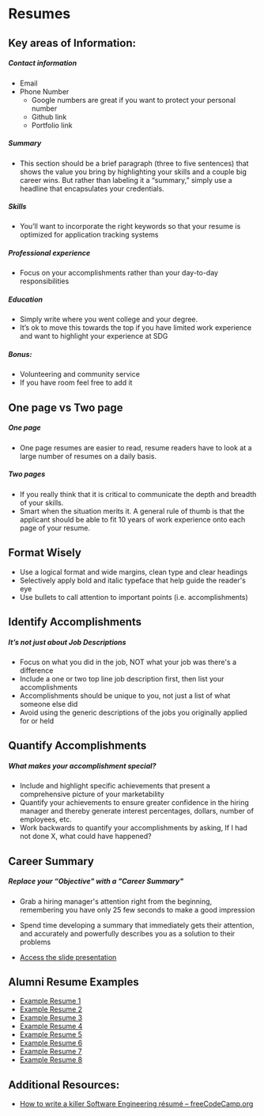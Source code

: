 # Resumes 

## Key areas of Information:

##### Contact information

- Email
- Phone Number
  - Google numbers are great if you want to protect your personal number
  - Github link
  - Portfolio link

##### Summary

- This section should be a brief paragraph (three to five sentences) that shows the value you bring by highlighting your skills and a couple big career wins. But rather than labeling it a “summary,” simply use a headline that encapsulates your credentials.

##### Skills

- You’ll want to incorporate the right keywords so that your resume is optimized for application tracking systems

##### Professional experience

- Focus on your accomplishments rather than your day-to-day responsibilities

##### Education

- Simply write where you went college and your degree.
- It’s ok to move this towards the top if you have limited work experience and want to highlight your experience at SDG

##### Bonus:

- Volunteering and community service
- If you have room feel free to add it

## One page vs Two page

##### One page

- One page resumes are easier to read, resume readers have to look at a large number of resumes on a daily basis.

##### Two pages

- If you really think that it is critical to communicate the depth and breadth of your skills.
- Smart when the situation merits it. A general rule of thumb is that the applicant should be able to fit 10 years of work experience onto each page of your resume.

## Format Wisely

- Use a logical format and wide margins, clean type and clear headings
- Selectively apply bold and italic typeface that help guide the reader's eye
- Use bullets to call attention to important points (i.e. accomplishments)

## Identify Accomplishments

##### It’s not just about Job Descriptions

- Focus on what you did in the job, NOT what your job was there's a difference
- Include a one or two top line job description first, then list your accomplishments
- Accomplishments should be unique to you, not just a list of what someone else did
- Avoid using the generic descriptions of the jobs you originally applied for or held

## Quantify Accomplishments

##### What makes your accomplishment special?

- Include and highlight specific achievements that present a comprehensive picture of your marketability
- Quantify your achievements to ensure greater confidence in the hiring manager and thereby generate interest percentages, dollars, number of employees, etc.
- Work backwards to quantify your accomplishments by asking, If I had not done X, what could have happened?

## Career Summary

##### Replace your “Objective" with a "Career Summary"

- Grab a hiring manager's attention right from the beginning, remembering you have only 25 few seconds to make a good impression
- Spend time developing a summary that immediately gets their attention, and accurately and powerfully describes you as a solution to their problems

- [Access the slide presentation](./assets/resumes.pdf)

## Alumni Resume Examples

- [Example Resume 1](./assets/example-resumes/ResumeExample1.pdf)
- [Example Resume 2](./assets/example-resumes/ResumeExample2.pdf)
- [Example Resume 3](./assets/example-resumes/ResumeExample3.pdf)
- [Example Resume 4](./assets/example-resumes/ResumeExample4.pdf)
- [Example Resume 5](./assets/example-resumes/ResumeExample5.pdf)
- [Example Resume 6](./assets/example-resumes/ResumeExample6.pdf)
- [Example Resume 7](./assets/example-resumes/ResumeExample7.pdf)
- [Example Resume 8](./assets/example-resumes/ResumeExample8.pdf)

## Additional Resources:
- [How to write a killer Software Engineering résumé – freeCodeCamp.org](https://medium.freecodecamp.org/writing-a-killer-software-engineering-resume-b11c91ef699d)

